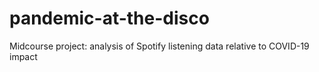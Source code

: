 # pandemic-at-the-disco
Midcourse project: analysis of Spotify listening data relative to COVID-19 impact
